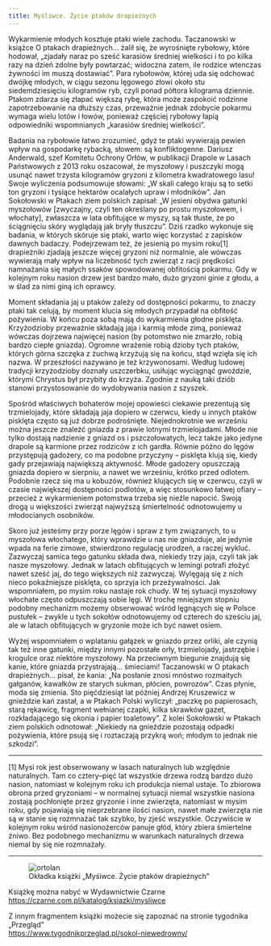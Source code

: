 ```yaml
---
title: Myśliwce. Życie ptaków drapieżnych
---
```

Wykarmienie młodych kosztuje ptaki wiele zachodu. Taczanowski w książce O ptakach drapieżnych… żalił się, że wyrośnięte rybołowy, które hodował, „zjadały naraz po sześć karasiów średniej wielkości i to po kilka razy na dzień zdolne były powtarzać; widoczna zatem, ile rodzice wtenczas żywności im muszą dostawiać”. Para rybołowów, której uda się odchować dwójkę młodych, w ciągu sezonu lęgowego złowi około stu siedemdziesięciu kilogramów ryb, czyli ponad półtora kilograma dziennie. Ptakom zdarza się złapać większą rybę, która może zaspokoić rodzinne zapotrzebowanie na dłuższy czas, przeważnie jednak zdobycie pokarmu wymaga wielu lotów i łowów, ponieważ częściej rybołowy łapią odpowiedniki wspomnianych „karasiów średniej wielkości”.

Badania na rybołowie łatwo zrozumieć, gdyż te ptaki wywierają pewien wpływ na gospodarkę rybacką, słowem: są konfliktogenne. Dariusz Anderwald, szef Komitetu Ochrony Orłów, w publikacji Drapole w Lasach Państwowych z 2013 roku oszacował, że myszołowy i puszczyki mogą usunąć nawet trzysta kilogramów gryzoni z kilometra kwadratowego lasu! Swoje wyliczenia podsumowuje słowami: „W skali całego kraju są to setki ton gryzoni i tysiące hektarów ocalałych upraw i młodników”. Jan Sokołowski w Ptakach ziem polskich zapisał: „W jesieni obydwa gatunki myszołowów [zwyczajny, czyli ten określany po prostu myszołowem, i włochaty], zwłaszcza w lata obfitujące w myszy, są tak tłuste, że po ściągnięciu skóry wyglądają jak bryły tłuszczu”. Dziś rzadko wykonuje się badania, w których skóruje się ptaki, warto więc korzystać z zapisków dawnych badaczy. Podejrzewam też, że jesienią po mysim roku[1] drapieżniki zjadają jeszcze więcej gryzoni niż normalnie, ale wówczas wywierają mały wpływ na liczebność tych zwierząt z racji prędkości namnażania się małych ssaków spowodowanej obfitością pokarmu. Gdy w kolejnym roku nasion drzew jest bardzo mało, dużo gryzoni ginie z głodu, a w ślad za nimi giną ich oprawcy.

Moment składania jaj u ptaków zależy od dostępności pokarmu, to znaczy ptaki tak celują, by moment klucia się młodych przypadał na obfitość pożywienia. W końcu poza sobą mają do wykarmienia głodne pisklęta. Krzyżodzioby przeważnie składają jaja i karmią młode zimą, ponieważ wówczas dojrzewa najwięcej nasion (by potomstwo nie zmarzło, robią bardzo ciepłe gniazda). Ogromne wrażenie robią dzioby tych ptaków, których górna szczęka z żuchwą krzyżują się na końcu, stąd wzięła się ich nazwa. W przeszłości nazywano je też krzywonosami. Według ludowej tradycji krzyżodzioby doznały uszczerbku, usiłując wyciągnąć gwoździe, którymi Chrystus był przybity do krzyża. Zgodnie z nauką taki dziób stanowi przystosowanie do wydobywania nasion z szyszek.

Spośród właściwych bohaterów mojej opowieści ciekawie prezentują się trzmielojady, które składają jaja dopiero w czerwcu, kiedy u innych ptaków pisklęta często są już dobrze podrośnięte. Niejednokrotnie we wrześniu można jeszcze znaleźć gniazda z prawie lotnymi trzmielojadami. Młode nie tylko dostają nadzienie z gniazd os i pszczołowatych, lecz także jako jedyne drapole są karmione przez rodziców z ich gardła. Równie późno do lęgów przystępują gadożery, co ma podobne przyczyny – pisklęta klują się, kiedy gady przejawiają największą aktywność. Młode gadożery opuszczają gniazda dopiero w sierpniu, a nawet we wrześniu, krótko przed odlotem. Podobnie rzecz się ma u kobuzów, również klujących się w czerwcu, czyli w czasie największej dostępności podlotów, a więc stosunkowo łatwej ofiary – przecież z wykarmieniem potomstwa trzeba się nieźle napocić. Swoją drogą u większości zwierząt najwyższą śmiertelność odnotowujemy u młodocianych osobników.

Skoro już jesteśmy przy porze lęgów i spraw z tym związanych, to u myszołowa włochatego, który wprawdzie u nas nie gniazduje, ale jedynie wpada na ferie zimowe, stwierdzono regulację urodzeń, a raczej wykluć. Zazwyczaj samica tego gatunku składa dwa, niekiedy trzy jaja, czyli tak jak nasze myszołowy. Jednak w latach obfitujących w lemingi potrafi złożyć nawet sześć jaj, do tego większych niż zazwyczaj. Wylęgają się z nich nieco pokaźniejsze pisklęta, co sprzyja ich przeżywalności. Jak wspomniałem, po mysim roku nastaje rok chudy. W tej sytuacji myszołowy włochate często odpuszczają sobie lęgi. W trochę mniejszym stopniu podobny mechanizm możemy obserwować wśród lęgnących się w Polsce pustułek – zwykle u tych sokołów odnotowujemy od czterech do sześciu jaj, ale w latach obfitujących w gryzonie może ich być nawet osiem.

Wyżej wspomniałem o wplataniu gałązek w gniazdo przez orliki, ale czynią tak też inne gatunki, między innymi pozostałe orły, trzmielojady, jastrzębie i krogulce oraz niektóre myszołowy. Na przeciwnym biegunie znajdują się kanie, które gniazda przystrajają… śmieciami! Taczanowski w O ptakach drapieżnych… pisał, że kania: „Na posłanie znosi mnóstwo rozmaitych gałganów, kawałków ze starych sukman, płócien, powrozów”. Czas płynie, moda się zmienia. Sto pięćdziesiąt lat później Andrzej Kruszewicz w gnieździe kań zastał, a w Ptakach Polski wyliczył: „paczkę po papierosach, starą rękawicę, fragment wełnianej czapki, kilka skrawków gazet, rozkładającego się okonia i papier toaletowy”. Z kolei Sokołowski w Ptakach ziem polskich odnotował: „Niekiedy na gnieździe pozostają odpadki pożywienia, które psują się i roztaczają przykrą woń; młodym to jednak nie szkodzi”.

***

[1] Mysi rok jest obserwowany w lasach naturalnych lub względnie naturalnych. Tam co cztery–pięć lat wszystkie drzewa rodzą bardzo dużo nasion, natomiast w kolejnym roku ich produkcja niemal ustaje. To zbiorowa obrona przed gryzoniami – w normalnej sytuacji niemal wszystkie nasiona zostają pochłonięte przez gryzonie i inne zwierzęta, natomiast w mysim roku, gdy pojawiają się nieprzebrane ilości nasion, nawet małe zwierzęta nie są w stanie się rozmnażać tak szybko, by zjeść wszystkie. Oczywiście w kolejnym roku wśród nasionożerców panuje głód, który zbiera śmiertelne żniwo. Bez podobnego mechanizmu w warunkach naturalnych drzewa niemal by się nie rozmnażały.

***

<figure class="px-6 sm:px-0">
<img src="/img/mysliwce-zycie-ptakow-drapieznych.jpg" alt="ortolan" class="shadow-lg rotate-r max-w-lg">
<figcaption>Okładka książki „Myśiwce. Życie ptaków drapieżnych”</figcaption>
</figure>

Książkę można nabyć w Wydawnictwie Czarne  
<https://czarne.com.pl/katalog/ksiazki/mysliwce>

Z innym fragmentem książki możecie się zapoznać na stronie tygodnika „Przegląd”  
<https://www.tygodnikprzeglad.pl/sokol-niewedrowny/>